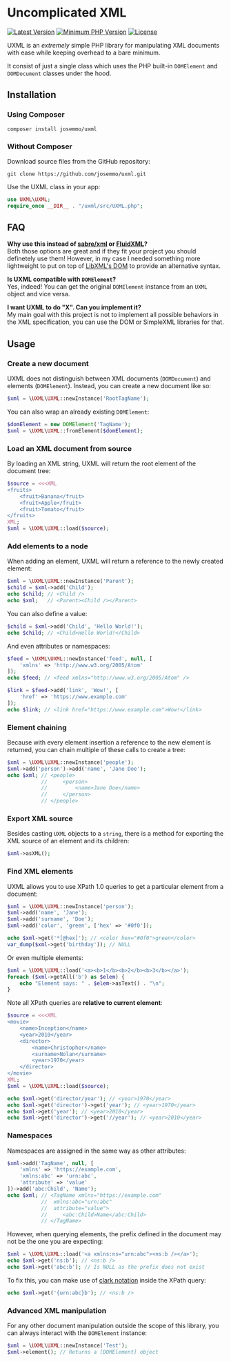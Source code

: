 # Uncomplicated XML
[![Latest Version](https://img.shields.io/packagist/v/josemmo/uxml)](https://packagist.org/packages/josemmo/uxml)
[![Minimum PHP Version](https://img.shields.io/packagist/php-v/josemmo/uxml)](#installation)
[![License](https://img.shields.io/github/license/josemmo/uxml)](LICENSE)

UXML is an *extremely* simple PHP library for manipulating XML documents with ease while keeping overhead to a bare minimum.

It consist of just a single class which uses the PHP built-in `DOMElement` and `DOMDocument` classes under the hood.

## Installation

### Using Composer
```
composer install josemmo/uxml
```

### Without Composer
Download source files from the GitHub repository:
```
git clone https://github.com/josemmo/uxml.git
```

Use the UXML class in your app:
```php
use UXML\UXML;
require_once __DIR__ . "/uxml/src/UXML.php";
```

## FAQ
**Why use this instead of [sabre/xml](https://github.com/sabre-io/xml) or [FluidXML](https://github.com/servo-php/fluidxml)?**\
Both those options are great and if they fit your project you should definetely use them! However, in my case I needed something more lightweight to put on top of [LibXML's DOM](https://www.php.net/manual/en/book.dom.php) to provide an alternative syntax.

**Is UXML compatible with `DOMElement`?**\
Yes, indeed! You can get the original `DOMElement` instance from an `UXML` object and vice versa.

**I want UXML to do "X". Can you implement it?**\
My main goal with this project is not to implement all possible behaviors in the XML specification, you can use the DOM or SimpleXML libraries for that.

## Usage

### Create a new document
UXML does not distinguish between XML documents (`DOMDocument`) and elements (`DOMElement`). Instead, you can create a new document like so:
```php
$xml = \UXML\UXML::newInstance('RootTagName');
```

You can also wrap an already existing `DOMElement`:
```php
$domElement = new DOMElement('TagName');
$xml = \UXML\UXML::fromElement($domElement);
```

### Load an XML document from source
By loading an XML string, UXML will return the root element of the document tree:
```php
$source = <<<XML
<fruits>
    <fruit>Banana</fruit>
    <fruit>Apple</fruit>
    <fruit>Tomato</fruit>
</fruits>
XML;
$xml = \UXML\UXML::load($source);
```

### Add elements to a node
When adding an element, UXML will return a reference to the newly created element:
```php
$xml = \UXML\UXML::newInstance('Parent');
$child = $xml->add('Child');
echo $child; // <Child />
echo $xml;   // <Parent><Child /></Parent>
```

You can also define a value:
```php
$child = $xml->add('Child', 'Hello World!');
echo $child; // <Child>Hello World!</Child>
```

And even attributes or namespaces:
```php
$feed = \UXML\UXML::newInstance('feed', null, [
    'xmlns' => 'http://www.w3.org/2005/Atom'
]);
echo $feed; // <feed xmlns="http://www.w3.org/2005/Atom" />

$link = $feed->add('link', 'Wow!', [
    'href' => 'https://www.example.com'
]);
echo $link; // <link href="https://www.example.com">Wow!</link>
```

### Element chaining
Because with every element insertion a reference to the new element is returned, you can chain multiple of these calls to create a tree:
```php
$xml = \UXML\UXML::newInstance('people');
$xml->add('person')->add('name', 'Jane Doe');
echo $xml; // <people>
           //     <person>
           //         <name>Jane Doe</name>
           //     </person>
           // </people>
```

### Export XML source
Besides casting `UXML` objects to a `string`, there is a method for exporting the XML source of an element and its children:
```php
$xml->asXML();
```

### Find XML elements
UXML allows you to use XPath 1.0 queries to get a particular element from a document:
```php
$xml = \UXML\UXML::newInstance('person');
$xml->add('name', 'Jane');
$xml->add('surname', 'Doe');
$xml->add('color', 'green', ['hex' => '#0f0']);

echo $xml->get('*[@hex]'); // <color hex="#0f0">green</color>
var_dump($xml->get('birthday')); // NULL
```

Or even multiple elements:
```php
$xml = \UXML\UXML::load('<a><b>1</b><b>2</b><b>3</b></a>');
foreach ($xml->getAll('b') as $elem) {
    echo "Element says: " . $elem->asText() . "\n";
}
```

Note all XPath queries are **relative to current element**:
```php
$source = <<<XML
<movie>
    <name>Inception</name>
    <year>2010</year>
    <director>
        <name>Christopher</name>
        <surname>Nolan</surname>
        <year>1970</year>
    </director>
</movie>
XML;
$xml = \UXML\UXML::load($source);

echo $xml->get('director/year'); // <year>1970</year>
echo $xml->get('director')->get('year'); // <year>1970</year>
echo $xml->get('year'); // <year>2010</year>
echo $xml->get('director')->get('//year'); // <year>2010</year>
```

### Namespaces
Namespaces are assigned in the same way as other attributes:
```php
$xml->add('TagName', null, [
    'xmlns' => 'https://example.com',
    'xmlns:abc' => 'urn:abc',
    'attribute' => 'value'
])->add('abc:Child', 'Name');
echo $xml; // <TagName xmlns="https://example.com"
           //  xmlns:abc="urn:abc"
           //  attribute="value">
           //     <abc:Child>Name</abc:Child>
           // </TagName>
```

However, when querying elements, the prefix defined in the document may not be the one you are expecting:
```php
$xml = \UXML\UXML::load('<a xmlns:ns="urn:abc"><ns:b /></a>');
echo $xml->get('ns:b'); // <ns:b />
echo $xml->get('abc:b'); // Is NULL as the prefix does not exist
```

To fix this, you can make use of [clark notation](https://sabre.io/xml/clark-notation/) inside the XPath query:
```php
echo $xml->get('{urn:abc}b'); // <ns:b />
```

### Advanced XML manipulation
For any other document manipulation outside the scope of this library, you can always interact with the `DOMElement` instance:
```php
$xml = \UXML\UXML::newInstance('Test');
$xml->element(); // Returns a [DOMElement] object
```
